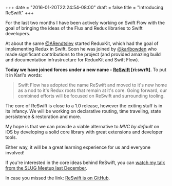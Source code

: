+++
date = "2016-01-20T22:24:54-08:00"
draft = false
title = "Introducing ReSwift"
+++

For the last two months I have been actively working on Swift Flow with the goal of bringing the ideas of the Flux and Redux libraries to Swift developers.

<!--more-->

At about the same [@ARendtslev](https://twitter.com/ARendtslev) started ReduxKit, which had the goal of implementing Redux in Swift. Soon he was joined by [@karlbowden](https://twitter.com/karlbowden) who made significant contributions to the project (and provided amazing build and documentation infrastructure for ReduxKit and Swift Flow).

**Today we have joined forces under a new name - [ReSwift](https://github.com/ReSwift/ReSwift) [ri:swɪft]**. To put it in Karl's words:

> Swift Flow has adopted the name ReSwift and moved to it's new home as a nod to it's Redux roots that remain at it's core. Going forward, our combined efforts will be focused on ReSwift and surrounding tooling.

The core of ReSwift is close to a 1.0 release, however the exiting stuff is in its infancy. We will be working on declarative routing, time traveling, state persistence & restoration and more.

My hope is that we can provide a viable alternative to *MVC by default* on iOS by developing a solid core library with great extensions and developer tools.

Either way, it will be a great learning experience for us and everyone involved!

If you're interested in the core ideas behind ReSwift, you can [watch my talk from the SLUG Meetup last December](https://realm.io/news/benji-encz-unidirectional-data-flow-swift/).

In case you missed the link: [ReSwift is on GitHub](https://github.com/ReSwift/ReSwift).
